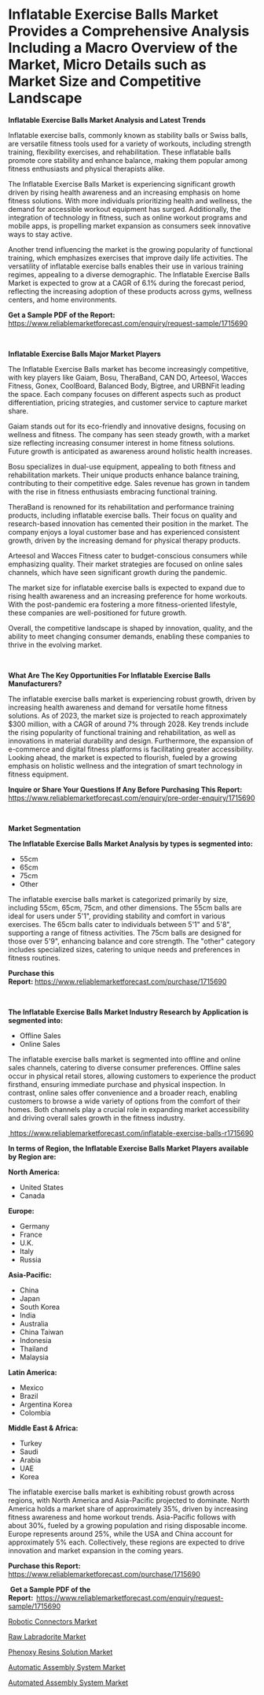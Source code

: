 <p><h1>Inflatable Exercise Balls Market Provides a Comprehensive Analysis Including a Macro Overview of the Market, Micro Details such as Market Size and Competitive Landscape</h1></p><p><strong>Inflatable Exercise Balls Market Analysis and Latest Trends</strong></p>
<p><p>Inflatable exercise balls, commonly known as stability balls or Swiss balls, are versatile fitness tools used for a variety of workouts, including strength training, flexibility exercises, and rehabilitation. These inflatable balls promote core stability and enhance balance, making them popular among fitness enthusiasts and physical therapists alike. </p><p>The Inflatable Exercise Balls Market is experiencing significant growth driven by rising health awareness and an increasing emphasis on home fitness solutions. With more individuals prioritizing health and wellness, the demand for accessible workout equipment has surged. Additionally, the integration of technology in fitness, such as online workout programs and mobile apps, is propelling market expansion as consumers seek innovative ways to stay active.</p><p>Another trend influencing the market is the growing popularity of functional training, which emphasizes exercises that improve daily life activities. The versatility of inflatable exercise balls enables their use in various training regimes, appealing to a diverse demographic. The Inflatable Exercise Balls Market is expected to grow at a CAGR of 6.1% during the forecast period, reflecting the increasing adoption of these products across gyms, wellness centers, and home environments.</p></p>
<p><strong>Get a Sample PDF of the Report:&nbsp;</strong> <a href="https://www.reliablemarketforecast.com/enquiry/request-sample/1715690?utm_campaign=1727&utm_medium=2&utm_source=Github&utm_content=ia&utm_term=23102024&utm_id=inflatable-exercise-balls">https://www.reliablemarketforecast.com/enquiry/request-sample/1715690</a></p>
<p>&nbsp;</p>
<p><strong>Inflatable Exercise Balls Major Market Players</strong></p>
<p><p>The Inflatable Exercise Balls market has become increasingly competitive, with key players like Gaiam, Bosu, TheraBand, CAN DO, Arteesol, Wacces Fitness, Gonex, CoolBoard, Balanced Body, Bigtree, and URBNFit leading the space. Each company focuses on different aspects such as product differentiation, pricing strategies, and customer service to capture market share.</p><p>Gaiam stands out for its eco-friendly and innovative designs, focusing on wellness and fitness. The company has seen steady growth, with a market size reflecting increasing consumer interest in home fitness solutions. Future growth is anticipated as awareness around holistic health increases.</p><p>Bosu specializes in dual-use equipment, appealing to both fitness and rehabilitation markets. Their unique products enhance balance training, contributing to their competitive edge. Sales revenue has grown in tandem with the rise in fitness enthusiasts embracing functional training.</p><p>TheraBand is renowned for its rehabilitation and performance training products, including inflatable exercise balls. Their focus on quality and research-based innovation has cemented their position in the market. The company enjoys a loyal customer base and has experienced consistent growth, driven by the increasing demand for physical therapy products.</p><p>Arteesol and Wacces Fitness cater to budget-conscious consumers while emphasizing quality. Their market strategies are focused on online sales channels, which have seen significant growth during the pandemic.</p><p>The market size for inflatable exercise balls is expected to expand due to rising health awareness and an increasing preference for home workouts. With the post-pandemic era fostering a more fitness-oriented lifestyle, these companies are well-positioned for future growth.</p><p>Overall, the competitive landscape is shaped by innovation, quality, and the ability to meet changing consumer demands, enabling these companies to thrive in the evolving market.</p></p>
<p>&nbsp;</p>
<p><strong>What Are The Key Opportunities For Inflatable Exercise Balls Manufacturers?</strong></p>
<p><p>The inflatable exercise balls market is experiencing robust growth, driven by increasing health awareness and demand for versatile home fitness solutions. As of 2023, the market size is projected to reach approximately $300 million, with a CAGR of around 7% through 2028. Key trends include the rising popularity of functional training and rehabilitation, as well as innovations in material durability and design. Furthermore, the expansion of e-commerce and digital fitness platforms is facilitating greater accessibility. Looking ahead, the market is expected to flourish, fueled by a growing emphasis on holistic wellness and the integration of smart technology in fitness equipment.</p></p>
<p><strong>Inquire or Share Your Questions If Any Before Purchasing This Report:</strong> <a href="https://www.reliablemarketforecast.com/enquiry/pre-order-enquiry/1715690?utm_campaign=1727&utm_medium=2&utm_source=Github&utm_content=ia&utm_term=23102024&utm_id=inflatable-exercise-balls">https://www.reliablemarketforecast.com/enquiry/pre-order-enquiry/1715690</a></p>
<p>&nbsp;</p>
<p><strong>Market Segmentation</strong></p>
<p><strong>The Inflatable Exercise Balls Market Analysis by types is segmented into:</strong></p>
<p><ul><li>55cm</li><li>65cm</li><li>75cm</li><li>Other</li></ul></p>
<p><p>The inflatable exercise balls market is categorized primarily by size, including 55cm, 65cm, 75cm, and other dimensions. The 55cm balls are ideal for users under 5'1", providing stability and comfort in various exercises. The 65cm balls cater to individuals between 5'1" and 5'8", supporting a range of fitness activities. The 75cm balls are designed for those over 5'9", enhancing balance and core strength. The "other" category includes specialized sizes, catering to unique needs and preferences in fitness routines.</p></p>
<p><strong>Purchase this Report:&nbsp;</strong><a href="https://www.reliablemarketforecast.com/purchase/1715690?utm_campaign=1727&utm_medium=2&utm_source=Github&utm_content=ia&utm_term=23102024&utm_id=inflatable-exercise-balls">https://www.reliablemarketforecast.com/purchase/1715690</a></p>
<p>&nbsp;</p>
<p><strong>The Inflatable Exercise Balls Market Industry Research by Application is segmented into:</strong></p>
<p><ul><li>Offline Sales</li><li>Online Sales</li></ul></p>
<p><p>The inflatable exercise balls market is segmented into offline and online sales channels, catering to diverse consumer preferences. Offline sales occur in physical retail stores, allowing customers to experience the product firsthand, ensuring immediate purchase and physical inspection. In contrast, online sales offer convenience and a broader reach, enabling customers to browse a wide variety of options from the comfort of their homes. Both channels play a crucial role in expanding market accessibility and driving overall sales growth in the fitness industry.</p></p>
<p><a href="https://www.reliablemarketforecast.com/inflatable-exercise-balls-r1715690?utm_campaign=1727&utm_medium=2&utm_source=Github&utm_content=ia&utm_term=23102024&utm_id=inflatable-exercise-balls">&nbsp;https://www.reliablemarketforecast.com/inflatable-exercise-balls-r1715690</a></p>
<p><strong>In terms of Region, the Inflatable Exercise Balls Market Players available by Region are:</strong></p>
<p>
    <p> <strong> North America: </strong>
        <ul>
            <li>United States</li>
            <li>Canada</li>
        </ul>
        </p> 
    <p> <strong> Europe: </strong>
        <ul>
            <li>Germany</li>
            <li>France</li>
            <li>U.K.</li>
            <li>Italy</li>
            <li>Russia</li>
        </ul>
        </p> 
    <p> <strong> Asia-Pacific: </strong>
        <ul>
            <li>China</li>
            <li>Japan</li>
            <li>South Korea</li>
            <li>India</li>
            <li>Australia</li>
            <li>China Taiwan</li>
            <li>Indonesia</li>
            <li>Thailand</li>
            <li>Malaysia</li>
        </ul>
        </p> 
    <p> <strong> Latin America: </strong>
        <ul>
            <li>Mexico</li>
            <li>Brazil</li>
            <li>Argentina Korea</li>
            <li>Colombia</li>
        </ul>
        </p> 
    <p> <strong> Middle East & Africa: </strong>
        <ul>
            <li>Turkey</li>
            <li>Saudi</li>
            <li>Arabia</li>
            <li>UAE</li>
            <li>Korea</li>
        </ul>
    </p>
    </p>
<p><p>The inflatable exercise balls market is exhibiting robust growth across regions, with North America and Asia-Pacific projected to dominate. North America holds a market share of approximately 35%, driven by increasing fitness awareness and home workout trends. Asia-Pacific follows with about 30%, fueled by a growing population and rising disposable income. Europe represents around 25%, while the USA and China account for approximately 5% each. Collectively, these regions are expected to drive innovation and market expansion in the coming years.</p></p>
<p><strong>Purchase this Report: </strong><a href="https://www.reliablemarketforecast.com/purchase/1715690?utm_campaign=1727&utm_medium=2&utm_source=Github&utm_content=ia&utm_term=23102024&utm_id=inflatable-exercise-balls">https://www.reliablemarketforecast.com/purchase/1715690</a></p>
<p>&nbsp;<strong>Get a Sample PDF of the Report:&nbsp;&nbsp;</strong><a href="https://www.reliablemarketforecast.com/enquiry/request-sample/1715690?utm_campaign=1727&utm_medium=2&utm_source=Github&utm_content=ia&utm_term=23102024&utm_id=inflatable-exercise-balls">https://www.reliablemarketforecast.com/enquiry/request-sample/1715690</a></p>
<p><strong></strong></p>
<p><p><a href="https://www.linkedin.com/pulse/global-robotic-connectors-industry-analysis-share-growth-kit4c?utm_campaign=1727&utm_medium=2&utm_source=Github&utm_content=ia&utm_term=23102024&utm_id=inflatable-exercise-balls">Robotic Connectors Market</a></p><p><a href="https://www.linkedin.com/pulse/raw-labradorite-market-global-insights-sales-trends-5lprc?utm_campaign=1727&utm_medium=2&utm_source=Github&utm_content=ia&utm_term=23102024&utm_id=inflatable-exercise-balls">Raw Labradorite Market</a></p><p><a href="https://github.com/RunaHaque64/Market-Research-Report-List-1/blob/main/phenoxy-resins-solution-market.md?utm_campaign=1727&utm_medium=2&utm_source=Github&utm_content=ia&utm_term=23102024&utm_id=inflatable-exercise-balls">Phenoxy Resins Solution Market</a></p><p><a href="https://www.linkedin.com/pulse/mapping-automatic-assembly-system-market-trends-challenges-breakthroughs-qwlac?utm_campaign=1727&utm_medium=2&utm_source=Github&utm_content=ia&utm_term=23102024&utm_id=inflatable-exercise-balls">Automatic Assembly System Market</a></p><p><a href="https://www.linkedin.com/pulse/automated-assembly-system-market-size-type-product-global-industry-gik7c?utm_campaign=1727&utm_medium=2&utm_source=Github&utm_content=ia&utm_term=23102024&utm_id=inflatable-exercise-balls">Automated Assembly System Market</a></p></p>